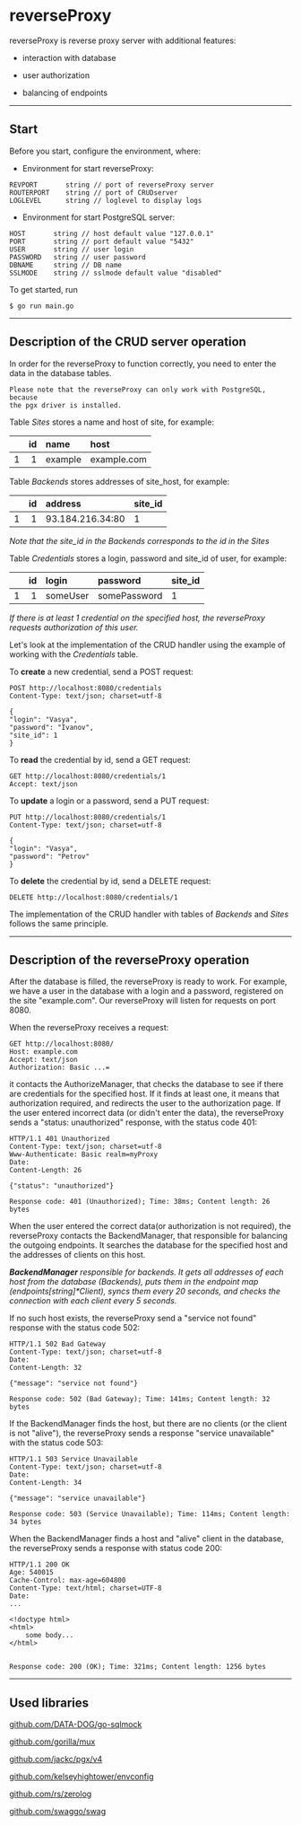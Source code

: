 # reverseProxy

reverseProxy is reverse proxy server with additional features:

- interaction with database

- user authorization

- balancing of endpoints

---

## Start

Before you start, configure the environment, where:

- Environment for start reverseProxy:

```
REVPORT       string // port of reverseProxy server
ROUTERPORT    string // port of CRUDserver
LOGLEVEL      string // loglevel to display logs
```


- Environment for start PostgreSQL server:

```
HOST       string // host default value "127.0.0.1"
PORT       string // port default value "5432"
USER       string // user login
PASSWORD   string // user password
DBNAME     string // DB name
SSLMODE    string // sslmode default value "disabled"
```

To get started, run
```
$ go run main.go
```

---

## Description of the CRUD server operation

In order for the reverseProxy to function correctly, you need to enter 
the data in the database tables.
```
Please note that the reverseProxy can only work with PostgreSQL, because 
the pgx driver is installed.
```

Table *Sites* stores a name and host of site, for example:

|  | id | name | host |
---|---:|:---|:---|
1| 1 | example | example.com|

Table *Backends* stores addresses of site_host, for example:

| | id | address | site_id |
---|---:|:---|:---|
1| 1|93.184.216.34:80| 1|

*Note that the site_id in the Backends corresponds to the id in the Sites*

Table *Credentials* stores a login, password and site_id of user, for example:

| | id | login | password | site_id |
---|---:|:---|:---|:---|
1| 1 | someUser | somePassword | 1|

*If there is at least 1 credential on the specified host, the reverseProxy 
requests authorization of this user.*

Let's look at the implementation of the CRUD handler using the example 
of working with the *Credentials* table.

To **create** a new credential, send a POST request:

```
POST http://localhost:8080/credentials
Content-Type: text/json; charset=utf-8

{
"login": "Vasya",
"password": "Ivanov",
"site_id": 1
}
```

To **read** the credential by id, send a GET request:

```
GET http://localhost:8080/credentials/1
Accept: text/json
```

To **update** a login or a password, send a PUT request:

```
PUT http://localhost:8080/credentials/1
Content-Type: text/json; charset=utf-8

{
"login": "Vasya",
"password": "Petrov"
}
```

To **delete** the credential by id, send a DELETE request:

```
DELETE http://localhost:8080/credentials/1
```

The implementation of the CRUD handler with tables of *Backends* 
and *Sites* follows the same principle.


---

## Description of the reverseProxy operation

After the database is filled, the reverseProxy is ready to work.
For example, we have a user in the database with a login and a password, 
registered on the site "example.com". Our reverseProxy will 
listen for requests on port 8080.

When the reverseProxy receives a request:
```
GET http://localhost:8080/
Host: example.com
Accept: text/json
Authorization: Basic ...=
```
it contacts the AuthorizeManager, that checks the database to see if there
are credentials for the specified host. If it finds at least one, it
means that authorization required, and redirects the user to the authorization
page. If the user entered incorrect data (or didn't enter the data), the 
reverseProxy sends a "status: unauthorized" response, with the status code 401:

```
HTTP/1.1 401 Unauthorized
Content-Type: text/json; charset=utf-8
Www-Authenticate: Basic realm=myProxy
Date: 
Content-Length: 26

{"status": "unauthorized"}

Response code: 401 (Unauthorized); Time: 38ms; Content length: 26 bytes
```

When the user entered the correct data(or authorization is not required), 
the reverseProxy contacts the BackendManager, 
that responsible for balancing the outgoing endpoints. It searches the database 
for the specified host and the addresses of clients on this host.

_**BackendManager** responsible for backends. It gets all addresses
of each host from the database (Backends), puts them in the endpoint
map (endpoints[string]*Client), syncs them every 20 seconds, and checks
the connection with each client every 5 seconds._

If no such host exists, the reverseProxy send a "service not found" response 
with the status code 502:

```
HTTP/1.1 502 Bad Gateway
Content-Type: text/json; charset=utf-8
Date: 
Content-Length: 32

{"message": "service not found"}

Response code: 502 (Bad Gateway); Time: 141ms; Content length: 32 bytes
```

If the BackendManager finds the host, but there are no clients (or the client 
is not "alive"), the reverseProxy sends a response "service unavailable" with 
the status code 503:

```
HTTP/1.1 503 Service Unavailable
Content-Type: text/json; charset=utf-8
Date: 
Content-Length: 34

{"message": "service unavailable"}

Response code: 503 (Service Unavailable); Time: 114ms; Content length: 34 bytes
```

When the BackendManager finds a host and "alive" client in the database, the 
reverseProxy sends a response with status code 200:

```
HTTP/1.1 200 OK
Age: 540015
Cache-Control: max-age=604800
Content-Type: text/html; charset=UTF-8
Date: 
...

<!doctype html>
<html>
    some body...
</html>


Response code: 200 (OK); Time: 321ms; Content length: 1256 bytes
```

---


## Used libraries

[github.com/DATA-DOG/go-sqlmock](https://github.com/DATA-DOG/go-sqlmock)

[github.com/gorilla/mux](https://github.com/gorilla/mux)

[github.com/jackc/pgx/v4](https://github.com/jackc/pgx)

[github.com/kelseyhightower/envconfig](https://github.com/kelseyhightower/envconfig)

[github.com/rs/zerolog](https://github.com/rs/zerolog)

[github.com/swaggo/swag](https://github.com/swaggo/swag)
